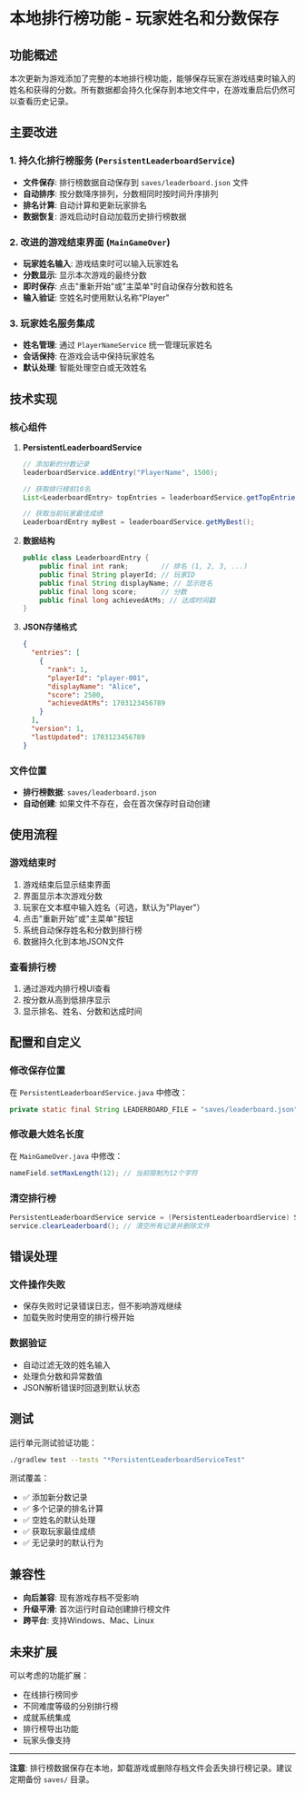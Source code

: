 # 本地排行榜功能 - 玩家姓名和分数保存

## 功能概述

本次更新为游戏添加了完整的本地排行榜功能，能够保存玩家在游戏结束时输入的姓名和获得的分数。所有数据都会持久化保存到本地文件中，在游戏重启后仍然可以查看历史记录。

## 主要改进

### 1. 持久化排行榜服务 (`PersistentLeaderboardService`)
- **文件保存**: 排行榜数据自动保存到 `saves/leaderboard.json` 文件
- **自动排序**: 按分数降序排列，分数相同时按时间升序排列
- **排名计算**: 自动计算和更新玩家排名
- **数据恢复**: 游戏启动时自动加载历史排行榜数据

### 2. 改进的游戏结束界面 (`MainGameOver`)
- **玩家姓名输入**: 游戏结束时可以输入玩家姓名
- **分数显示**: 显示本次游戏的最终分数
- **即时保存**: 点击"重新开始"或"主菜单"时自动保存分数和姓名
- **输入验证**: 空姓名时使用默认名称"Player"

### 3. 玩家姓名服务集成
- **姓名管理**: 通过 `PlayerNameService` 统一管理玩家姓名
- **会话保持**: 在游戏会话中保持玩家姓名
- **默认处理**: 智能处理空白或无效姓名

## 技术实现

### 核心组件

1. **PersistentLeaderboardService**
   ```java
   // 添加新的分数记录
   leaderboardService.addEntry("PlayerName", 1500);
   
   // 获取排行榜前10名
   List<LeaderboardEntry> topEntries = leaderboardService.getTopEntries(10);
   
   // 获取当前玩家最佳成绩
   LeaderboardEntry myBest = leaderboardService.getMyBest();
   ```

2. **数据结构**
   ```java
   public class LeaderboardEntry {
       public final int rank;        // 排名 (1, 2, 3, ...)
       public final String playerId; // 玩家ID
       public final String displayName; // 显示姓名
       public final long score;      // 分数
       public final long achievedAtMs; // 达成时间戳
   }
   ```

3. **JSON存储格式**
   ```json
   {
     "entries": [
       {
         "rank": 1,
         "playerId": "player-001",
         "displayName": "Alice",
         "score": 2500,
         "achievedAtMs": 1703123456789
       }
     ],
     "version": 1,
     "lastUpdated": 1703123456789
   }
   ```

### 文件位置
- **排行榜数据**: `saves/leaderboard.json`
- **自动创建**: 如果文件不存在，会在首次保存时自动创建

## 使用流程

### 游戏结束时
1. 游戏结束后显示结束界面
2. 界面显示本次游戏分数
3. 玩家在文本框中输入姓名（可选，默认为"Player"）
4. 点击"重新开始"或"主菜单"按钮
5. 系统自动保存姓名和分数到排行榜
6. 数据持久化到本地JSON文件

### 查看排行榜
1. 通过游戏内排行榜UI查看
2. 按分数从高到低排序显示
3. 显示排名、姓名、分数和达成时间

## 配置和自定义

### 修改保存位置
在 `PersistentLeaderboardService.java` 中修改：
```java
private static final String LEADERBOARD_FILE = "saves/leaderboard.json";
```

### 修改最大姓名长度
在 `MainGameOver.java` 中修改：
```java
nameField.setMaxLength(12); // 当前限制为12个字符
```

### 清空排行榜
```java
PersistentLeaderboardService service = (PersistentLeaderboardService) ServiceLocator.getLeaderboardService();
service.clearLeaderboard(); // 清空所有记录并删除文件
```

## 错误处理

### 文件操作失败
- 保存失败时记录错误日志，但不影响游戏继续
- 加载失败时使用空的排行榜开始

### 数据验证
- 自动过滤无效的姓名输入
- 处理负分数和异常数值
- JSON解析错误时回退到默认状态

## 测试

运行单元测试验证功能：
```bash
./gradlew test --tests "*PersistentLeaderboardServiceTest"
```

测试覆盖：
- ✅ 添加新分数记录
- ✅ 多个记录的排名计算
- ✅ 空姓名的默认处理
- ✅ 获取玩家最佳成绩
- ✅ 无记录时的默认行为

## 兼容性

- **向后兼容**: 现有游戏存档不受影响
- **升级平滑**: 首次运行时自动创建排行榜文件
- **跨平台**: 支持Windows、Mac、Linux

## 未来扩展

可以考虑的功能扩展：
- 在线排行榜同步
- 不同难度等级的分别排行榜
- 成就系统集成
- 排行榜导出功能
- 玩家头像支持

---

**注意**: 排行榜数据保存在本地，卸载游戏或删除存档文件会丢失排行榜记录。建议定期备份 `saves/` 目录。
